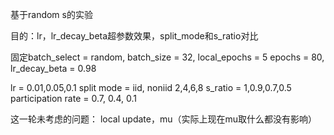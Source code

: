 基于random s的实验

目的：lr，lr_decay_beta超参数效果，split_mode和s_ratio对比

固定batch_select = random, batch_size = 32, local_epochs = 5
epochs = 80, lr_decay_beta = 0.98

lr = 0.01,0.05,0.1
split mode = iid, noniid 2,4,6,8
s_ratio = 1,0.9,0.7,0.5
participation rate = 0.7, 0.4, 0.1

这一轮未考虑的问题：
local update，mu（实际上现在mu取什么都没有影响）
